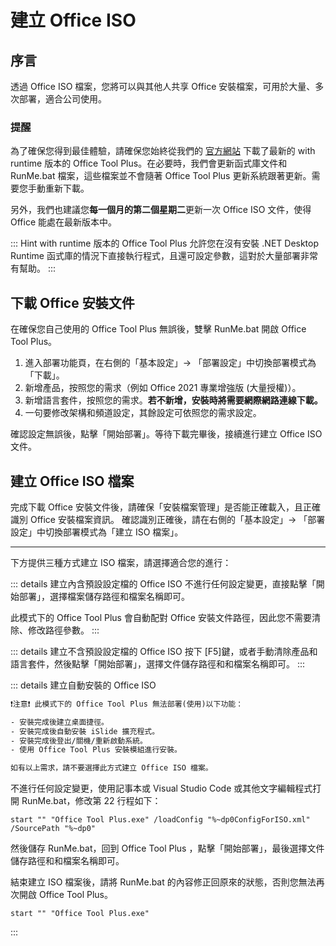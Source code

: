 # 建立 Office ISO

## 序言

透過 Office ISO 檔案，您將可以與其他人共享 Office 安裝檔案，可用於大量、多次部署，適合公司使用。

### 提醒

為了確保您得到最佳體驗，請確保您始終從我們的 [官方網站](https://otp.landian.vip/) 下載了最新的 with runtime 版本的 Office Tool Plus。在必要時，我們會更新函式庫文件和 RunMe.bat 檔案，這些檔案並不會隨著 Office Tool Plus 更新系統跟著更新。需要您手動重新下載。

另外，我們也建議您**每一個月的第二個星期二**更新一次 Office ISO 文件，使得 Office 能處在最新版本中。

::: Hint
with runtime 版本的 Office Tool Plus 允許您在沒有安裝 .NET Desktop Runtime 函式庫的情況下直接執行程式，且還可設定參數，這對於大量部署非常有幫助。
:::

## 下載 Office 安裝文件

在確保您自己使用的 Office Tool Plus 無誤後，雙擊 RunMe.bat 開啟 Office Tool Plus。

1. 進入部署功能頁，在右側的「基本設定」-> 「部署設定」中切換部署模式為「下載」。
2. 新增產品，按照您的需求（例如 Office 2021 專業增強版 (大量授權)）。
3. 新增語言套件，按照您的需求。**若不新增，安裝時將需要網際網路連線下載。**
4. 一句要修改架構和頻道設定，其餘設定可依照您的需求設定。

確認設定無誤後，點擊「開始部署」。等待下載完畢後，接續進行建立 Office ISO 文件。

## 建立 Office ISO 檔案

完成下載 Office 安裝文件後，請確保「安裝檔案管理」是否能正確載入，且正確識別 Office 安裝檔案資訊。
確認識別正確後，請在右側的「基本設定」-> 「部署設定」中切換部署模式為「建立 ISO 檔案」。

-----

下方提供三種方式建立 ISO 檔案，請選擇適合您的進行：

::: details 建立內含預設設定檔的 Office ISO
不進行任何設定變更，直接點擊「開始部署」，選擇檔案儲存路徑和檔案名稱即可。

此模式下的 Office Tool Plus 會自動配對 Office 安裝文件路徑，因此您不需要清除、修改路徑參數。
:::

::: details 建立不含預設設定檔的 Office ISO
按下 [F5]鍵，或者手動清除產品和語言套件，然後點擊「開始部署」，選擇文件儲存路徑和和檔案名稱即可。
:::

::: details 建立自動安裝的 Office ISO

``` txt
❗注意❗ 此模式下的 Office Tool Plus 無法部署(使用)以下功能：

- 安裝完成後建立桌面捷徑。
- 安裝完成後自動安裝 iSlide 擴充程式。
- 安裝完成後登出/關機/重新啟動系統。
- 使用 Office Tool Plus 安裝模組進行安裝。

如有以上需求，請不要選擇此方式建立 Office ISO 檔案。
```

不進行任何設定變更，使用記事本或 Visual Studio Code 或其他文字編輯程式打開 RunMe.bat，修改第 22 行程如下：

``` batch
start "" "Office Tool Plus.exe" /loadConfig "%~dp0ConfigForISO.xml" /SourcePath "%~dp0"
```

然後儲存 RunMe.bat，回到 Office Tool Plus ，點擊「開始部署」，最後選擇文件儲存路徑和和檔案名稱即可。

結束建立 ISO 檔案後，請將 RunMe.bat 的內容修正回原來的狀態，否則您無法再次開啟 Office Tool Plus。

``` batch
start "" "Office Tool Plus.exe"
```

:::
